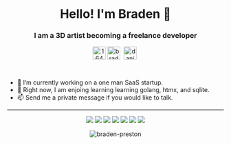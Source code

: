 <h1 align="center">Hello! I'm Braden 🫠</h1>
<h3 align="center">I am a 3D artist becoming a freelance developer</h3>

<p align="center">
<a href="https://discord.com/users/bradenp" target="blank"><img align="center" src="https://cdn.jsdelivr.net/npm/simple-icons@3.0.1/icons/discord.svg" alt="164268" height="30" width="30" /></a>
<a href="https://twitter.com/bradenp32523" target="blank"><img align="center" src="https://cdn.jsdelivr.net/npm/simple-icons@3.0.1/icons/twitter.svg" alt="bradenpreston" height="30" width="30" /></a>&nbsp;
<a href="https://www.linkedin.com/in/braden-preston-94b05531/" target="blank"><img align="center" src="https://cdn.jsdelivr.net/npm/simple-icons@3.0.1/icons/linkedin.svg" alt="danielgtaylor" height="30" width="30" /></a>&nbsp;
</p>

<br />
<ul>
  <li>🔭 I’m currently working on a one man SaaS startup.</li>
  <li>🌱 Right now, I am enjoing learning learning golang, htmx, and sqlite.</li>
  <li>📫 Send me a private message if you would like to talk.</li>
</ul>

<hr/>

<p align="center">
<img src="https://img.shields.io/badge/Go-00ADD8?style=for-the-badge&logo=go&logoColor=white"/>
<img src="https://img.shields.io/badge/Shell_Script-121011?style=for-the-badge&logo=gnu-bash&logoColor=white"/>
<img src="https://img.shields.io/badge/Redis-DC382D?style=for-the-badge&logo=redis&logoColor=white"/>
<img src="https://img.shields.io/badge/Docker-2496ED?&style=for-the-badge&logo=docker&logoColor=white"/>
<img src="https://img.shields.io/badge/JavaScript-F7DF1E?style=for-the-badge&logo=javascript&logoColor=black"/>
<img src="https://img.shields.io/badge/Python-3776AB?style=for-the-badge&logo=python&logoColor=white"/>
<img src="https://img.shields.io/badge/HTML-E34C26?style=for-the-badge&logo=html5&logoColor=white"/>
</p>

<p align="center"><a><img align="center" src="https://github-readme-stats.vercel.app/api?username=braden-preston&show_icons=true&count_private=1" alt="braden-preston" /></a></p>
